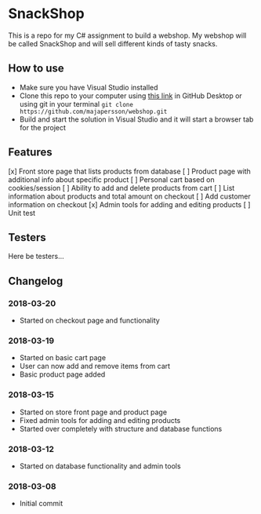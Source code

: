 # SnackShop
This is a repo for my C# assignment to build a webshop. My webshop will be called SnackShop and will sell different kinds of tasty snacks.

## How to use
- Make sure you have Visual Studio installed
- Clone this repo to your computer using [this link](https://github.com/majapersson/webshop.git) in GitHub Desktop or using git in your terminal `git clone https://github.com/majapersson/webshop.git`
- Build and start the solution in Visual Studio and it will start a browser tab for the project

## Features
[x] Front store page that lists products from database
[ ] Product page with additional info about specific product
[ ] Personal cart based on cookies/session
[ ] Ability to add and delete products from cart
[ ] List information about products and total amount on checkout
[ ] Add customer information on checkout
[x] Admin tools for adding and editing products
[ ] Unit test

## Testers
Here be testers...

## Changelog

### 2018-03-20
- Started on checkout page and functionality

### 2018-03-19
- Started on basic cart page
- User can now add and remove items from cart
- Basic product page added

### 2018-03-15
- Started on store front page and product page
- Fixed admin tools for adding and editing products
- Started over completely with structure and database functions

### 2018-03-12
- Started on database functionality and admin tools

### 2018-03-08
- Initial commit
